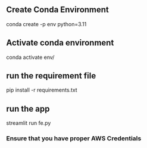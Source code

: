 ## Create Conda Environment 
 conda create -p env python=3.11

## Activate conda environment 
 conda activate env/

## run the requirement file 
 pip install -r requirements.txt

## run the app 
  streamlit run fe.py

### Ensure that you have proper AWS Credentials
